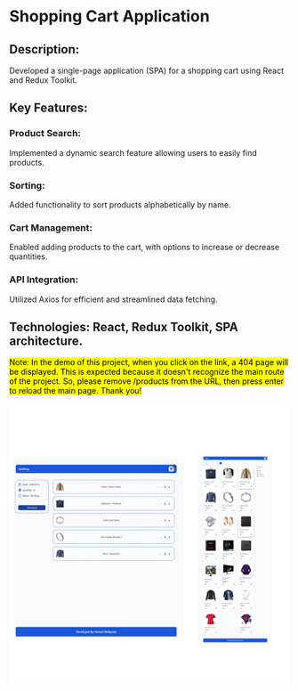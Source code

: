 # Shopping Cart Application   

## Description: 
  Developed a single-page application (SPA) for a shopping cart using React and Redux Toolkit.
## Key Features:
### Product Search: 
  Implemented a dynamic search feature allowing users to easily find products.
### Sorting: 
  Added functionality to sort products alphabetically by name.
### Cart Management: 
  Enabled adding products to the cart, with options to increase or decrease quantities.
### API Integration: 
  Utilized Axios for efficient and streamlined data fetching.
## Technologies: React, Redux Toolkit, SPA architecture.

<mark> Note: In the demo of this project, when you click on the link, a 404 page will be displayed. This is expected because it doesn't recognize the main route of the project. So, please remove /products from the URL, then press enter to reload the main page. Thank you!</mark>

![project](./src/assets/Shopping-cart.jpg)
